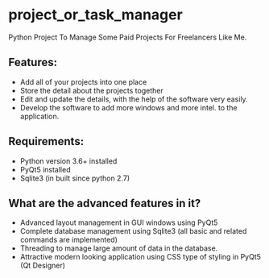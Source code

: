 # project_or_task_manager
Python Project To Manage Some Paid Projects For Freelancers Like Me.

## Features:
- Add all of your projects into one place
- Store the detail about the projects together
- Edit and update the details, with the help of the software very easily.
- Develop the software to add more windows and more intel. to the application.

## Requirements:
- Python version 3.6+ installed
- PyQt5 installed
- Sqlite3 (in built since python 2.7)

## What are the advanced features in it?
- Advanced layout management in GUI windows using PyQt5
- Complete database management using Sqlite3 (all basic and related commands are implemented)
- Threading to manage large amount of data in the database.
- Attractive modern looking application using CSS type of styling in PyQt5 (Qt Designer)
